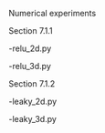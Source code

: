 Numerical experiments


Section 7.1.1

-relu_2d.py

-relu_3d.py

Section 7.1.2

-leaky_2d.py

-leaky_3d.py

